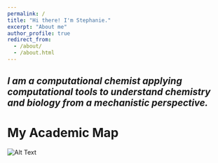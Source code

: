 ```yaml
---
permalink: /
title: "Hi there! I'm Stephanie."
excerpt: "About me"
author_profile: true
redirect_from: 
  - /about/
  - /about.html
---
```


## _I am a computational chemist applying computational tools to understand chemistry and biology from a mechanistic perspective._ 

My Academic Map
======
![Alt Text](/jobmap/job_map_animated_v1.gif)
